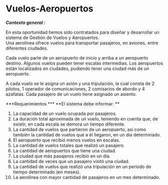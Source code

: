 # Vuelos-Aeropuertos
***Contexto general :***

En esta  oportunidad hemos  sido contratados para diseñar  y desarrollar un sistema de Gestión de Vuelos y Aeropuertos.  
Una aerolínea ofrece vuelos para transportar pasajeros, en aviones, entre diferentes ciudades.

Cada vuelo parte de un aeropuerto de inicio y arriba a un aeropuerto 
destino. Algunos vuelos pueden tener escalas intermedias. Los aeropuertos están localizados en ciudades, pudiendo tener una ciudad más de un aeropuerto.

A cada vuelo se le asigna un avión y una tripulación, la cual consta de 2 pilotos, 1 operador de comunicaciones, 2 comisarios de abordo y 4 azafatas. Cada pasajero de un vuelo tiene asignado un asiento.
 
***Requerimientos ***
**El sistema debe informar: **
1. La capacidad de un vuelo ocupada por pasajeros.
2. La duración total aproximada de un vuelo, teniendo en cuenta que, de existir, en cada 
escala se demora un tiempo diferente. 
3. La cantidad de vuelos que partieron de un aeropuerto, así como también la cantidad de 
vuelos que a él llegaron, en un día determinado. 
4. El aeropuerto que recibió menos vuelos en escalas. 
5. La cantidad de vuelos totales que realizó un pasajero. 
6. La cantidad de aeropuertos que tiene una ciudad. 
7. La ciudad que más pasajeros recibió en un día. 
8. La cantidad de veces que un pasajero visitó una ciudad. 
9. La cantidad de vuelos que realizó una tripulación en un periodo de tiempo determinado 
(en meses). 
10.  La aerolínea con mayor cantidad de pasajeros en un mes determinado.